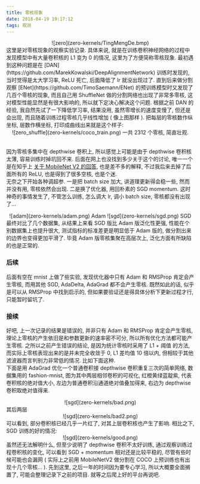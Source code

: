```yaml
---
title: 零核现象
date: 2018-04-19 19:17:12
tags: 观测
---
```

<div align=center>
![zero](zero-kernels/TingMengDe.bmp)  
</div>
这里是对零核现象的观察实验记录.  
具体来说, 就是在训练卷积神经网络的过程中发现模型中有大量卷积核的 L1 变为 0 的情况, 这里为了方便简称零核现象.  
<!--more-->
最初遇到这种问题是在 [DAN](https://github.com/MarekKowalski/DeepAlignmentNetwork) 训练时发现的, 当时觉得是太大学习率, ReLU 死亡, 后面降低了 lr 就没出现过了.  
直到后来做分割观察 [ENet](https://github.com/TimoSaemann/ENet) 的预训练模型时又发现了几百个零核的现象, 而且自己用 ShuffleNet 做的分割网络也出现了非常多零核, 这对模型性能显然是有很大影响的, 所以就下定决心解决这个问题.  
根据之前 DAN 的经验, 我自然先试了一下降低学习率, 结果没用, 虽然零增长的速度变慢了, 但还是会出现, 而且随着训练过程零核几乎线性增加 ( 像上图那样 ).  
把每层的零核数作纵坐标, 层数作横坐标, 打印成曲线出来就是这个样子:  
<div align=center>
![zero_shuffle](zero-kernels/coco_train.png)  
一共 2312 个零核, 简直壮观.  
</div>
<br />

因为零核多集中在 depthwise 卷积上, 所以感觉上可能是由于 depthwise 卷积核太薄, 容易训练时掉坑回不来. 后面在网上也没找到多少关于这个的讨论, 唯一一个是在知乎上 [关于 MobileNet V2 的回答](https://www.zhihu.com/question/265709710/answer/298245276), 也是差不多的解释, 不过我后来去掉了后面所有的 ReLU, 也是得到了很多空核, 也是个迷.  
无奈之下开始各种调超参. 一是把 batch size 加大, 讲道理更新得会稳一些, 然而并没有用, 零核依然会出现. 二是换了优化器, 用回朴素的 SGD momentum. 这时神奇的事情发生了, 不管怎么训练, 怎么调大 lr, 调小 batch size, 零核都没有出现了...
<div align=center>
![adam](zero-kernels/adam.png)
Adam
![sgd](zero-kernels/sgd.png)
SGD
</div>
最终对比了几个数据集, 从结果上来看 SGD 版比 Adam 版泛化性更强, 性能在个别数据集上也提升很大, 测试指标的标准差更是明显低于 Adam 版的, 做分割出来的边界也变得更加平滑了. 毕竟 Adam 版零核集聚在高层次上, 泛化方面有所缺陷的也是正常的.  

### 后续
后面有空在 mnist 上做了些实验, 发现优化器中只有 Adam 和 RMSProp 肯定会产生零核, 而用其他 SGD, AdaDelta, AdaGrad 都不会产生零核. 既然如此的话, 似乎是可以从 RMSProp 中找到启示的, 但如果要验证还是得具体分析下更新过程才行, 只能暂时留坑了. 

### 接续
好吧, 上一次记录的结果是错误的, 并非只有 Adam 和 RMSProp 肯定会产生零核, 理论上零核的产生依旧是和参数更新的速率密不可分, 所以所有优化方法都可能产生零核. 之所以之前产生错误的结论, 是因为统计零核时采用了 L1 + 阈值 的方法, 而实际上零核表现出来的是并未完全收敛于 0, L1 差均值 10 倍以内, 但相较于其他滤波器而言判别力非常低的情况. 比如下面这种.  
下面是用 AdaGrad 优化一个普通卷积接 depthwise 卷积重复三次的简单网络, 数据集用的 fashion-mnist, 图为其中两层相邻卷积的可视化, 红橙黄绿蓝靛紫, 代表卷积核的绝对值大小, 左边为普通卷积沿通道绝对值叠加得来, 右边为 depthwise 卷积取绝对值得来.  
<div align=center>
![sgd](zero-kernels/bad.png)
</div>
其后两层
<div align=center>
![sgd](zero-kernels/bad2.png)
</div>
可以看到, 部分卷积核已经几乎一片红了, 对其上层卷积核也产生了影响. 相比之下, SGD 训练的好的情况:
<div align=center>
![sgd](zero-kernels/good.png)
</div>
虽然还无法解明什么, 但至少说明了 depthwise 卷积不太好训练, 通过观察训练过程卷积核的变化, 可以看到 SGD + momentum 相对还是比较平稳的, 尽管有些时候可能也会漏网 ( 实际上之前用 MobileNetV2 做分割在 COCO 上预训练也有出现十几个零核... ). 先到这里, 之后一年的时间因为要专心学习, 所以大概要全面搁置了, 可能会整理记录下之前的项目. 就等之后爬上好的平台再说吧.







